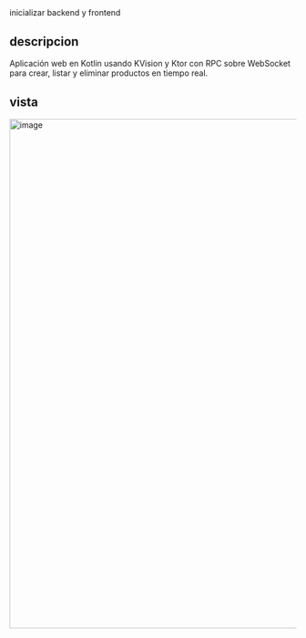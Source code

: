 ##
inicializar backend y frontend 
## descripcion
Aplicación web en Kotlin usando KVision y Ktor con RPC sobre WebSocket para crear, listar y eliminar productos en tiempo real.

## vista
<img width="1916" height="893" alt="image" src="https://github.com/user-attachments/assets/5784f4dd-fc24-4904-ab95-74ab71f2d953" />

